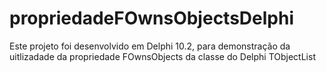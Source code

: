 # propriedadeFOwnsObjectsDelphi
Este projeto foi desenvolvido em Delphi 10.2, para demonstração da uitlizadade da propriedade FOwnsObjects da classe do Delphi TObjectList
